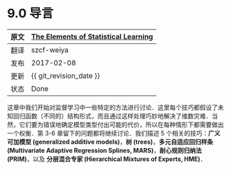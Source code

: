 # 9.0 导言

| 原文   | [The Elements of Statistical Learning](https://esl.hohoweiya.xyz/book/The%20Elements%20of%20Statistical%20Learning.pdf#page=314) |
| ---- | ---------------------------------------- |
| 翻译   | szcf-weiya                               |
| 发布 | 2017-02-08 |
| 更新   | {{ git_revision_date }} |
| 状态 | Done |

这章中我们开始对监督学习中一些特定的方法进行讨论．这里每个技巧都假设了未知回归函数（不同的）结构形式，而且通过这样处理巧妙地解决了维数灾难．当然，它们要为错误地确定模型类型付出可能的代价，所以在每种情形下都需要做出一个权衡．第 3-6 章留下的问题都将继续讨论．我们描述 5 个相关的技巧：**广义可加模型 (generalized additive models)**，**树 (trees)**，**多元自适应回归样条 (Multivariate Adaptive Regression Splines, MARS)**，**耐心规则归纳法 (PRIM)**，以及 **分层混合专家 (Hierarchical Mixtures of Experts, HME)**．